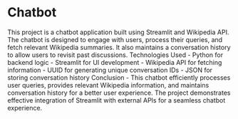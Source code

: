 # Chatbot
This project is a chatbot application built using Streamlit and Wikipedia API. The  chatbot is designed to engage with users, process their queries, and fetch relevant  Wikipedia summaries. It also maintains a conversation history to allow users to  revisit past discussions. 
Technologies Used - Python for backend logic - Streamlit for UI development - Wikipedia API for fetching information - UUID for generating unique conversation IDs - JSON for storing conversation history
Conclusion - This chatbot efficiently processes user queries, provides relevant Wikipedia 
information, and maintains conversation history for a better user experience. The 
project demonstrates effective integration of Streamlit with external APIs for a 
seamless chatbot experience. 
